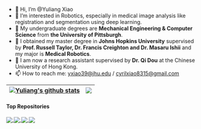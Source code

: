 - 👋 Hi, I’m @Yuliang Xiao
- 👀 I’m interested in Robotics, especially in medical image analysis like registration and segmentation using deep learning.
- 💞️ My undergraduate degrees are **Mechanical Engineering & Computer Science** from **the University of Pittsburgh**.
- 💞️ I obtained my master degree in **Johns Hopkins University** supervised by **Prof. Russell Taylor, Dr. Francis Creighton and Dr. Masaru Ishii** and my major is **Medical Robotics**.
- 🌱 I am now a research assistant supervised by **Dr. Qi Dou** at the Chinese University of Hong Kong.
- 📫 How to reach me: yxiao39@jhu.edu / cyrilxiao8315@gmail.com

| <a href="https://github.com/mikami520/github-readme-stats"><img align="center" src="https://github-readme-stats.vercel.app/api?username=mikami520&show_icons=true&count_private=true&include_all_commits=true&theme=synthwave&hide_border=true&locale=en" alt="Yuliang's github stats" /></a> | <a href="https://github.com/mikami520/github-readme-stats"><img align="center" src="https://github-readme-stats.vercel.app/api/top-langs/?username=mikami520&count_private=true&layout=donut&theme=synthwave&hide_border=true&langs_count=10&locale=en" /></a> |
| ------------- | ------------- |
#### Top Repositories
<a href="https://github.com/mikami520/nnUNet">
  <img align="center" src="https://github-readme-stats-git-masterrstaa-rickstaa.vercel.app/api/pin/?username=mikami520&repo=nnUNet&theme=synthwave&show_owner=true" />
</a>
<a href="https://github.com/mikami520/MONAI">
  <img align="center" src="https://github-readme-stats-git-masterrstaa-rickstaa.vercel.app/api/pin/?username=mikami520&repo=MONAI&theme=synthwave&show_owner=true" />
</a>
<a href="https://github.com/mikami520/guided-diffusion">
  <img align="center" src="https://github-readme-stats-git-masterrstaa-rickstaa.vercel.app/api/pin/?username=mikami520&repo=guided-diffusion&theme=synthwave&show_owner=true" />
</a>
<a href="https://github.com/mikami520/DALL-E">
  <img align="center" src="https://github-readme-stats-git-masterrstaa-rickstaa.vercel.app/api/pin/?username=mikami520&repo=DALL-E&theme=synthwave&show_owner=true" />
</a>

